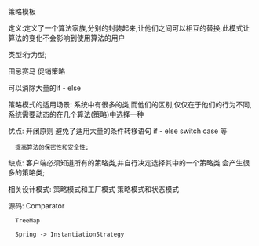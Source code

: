 策略模板

定义:定义了一个算法家族,分别的封装起来,让他们之间可以相互的替换,此模式让算法的变化不会影响到使用算法的用户

类型:行为型;

田忌赛马  促销策略

可以消除大量的if - else

策略模式的适用场景: 系统中有很多的类,而他们的区别,仅仅在于他们的行为不同,系统需要动态的在几个算法(策略)中选择一种

优点: 开闭原则
      避免了适用大量的条件转移语句  if - else  switch case 等 
      
      提高算法的保密性和安全性;
      
缺点: 客户端必须知道所有的策略类,并自行决定选择其中的一个策略类
     会产生很多的策略类;
     
相关设计模式:
策略模式和工厂模式
策略模式和状态模式
           
           
源码:
      Comparator
      
      TreeMap
      
      Spring -> InstantiationStrategy
